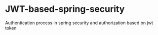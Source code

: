 # JWT-based-spring-security
Authentication process in spring security and authorization based on jwt token
